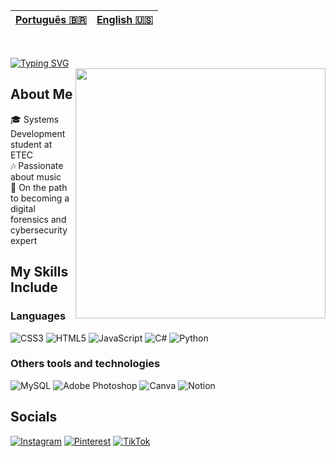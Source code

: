 | [Português 🇧🇷]() | [English 🇺🇸](https://github.com/nicksarahh/nicksarahh/blob/8b5dc9b675083ae11ce0612aa48d496737f12a81/README.md) |
|---|---|

<br>

[![Typing SVG](https://readme-typing-svg.demolab.com?font=Quicksand&weight=700&size=35&pause=1000&color=8C52FF&width=435&lines=Hi%2C+I'm+Nicoly)](https://git.io/typing-svg)<br>
<img src="https://i.pinimg.com/originals/dc/2a/a7/dc2aa7219ef6c877897de0efe38b31d9.gif" width="400" align="right">

## About Me
🎓 Systems Development student at ETEC<br>🎶 Passionate about music<br>🚀 On the path to becoming a digital forensics and cybersecurity expert

## My Skills Include
### Languages
![CSS3](https://img.shields.io/badge/css3-%231572B6.svg?style=flat&logo=css3&logoColor=white) ![HTML5](https://img.shields.io/badge/html5-%23E34F26.svg?style=flat&logo=html5&logoColor=white) ![JavaScript](https://img.shields.io/badge/javascript-%23323330.svg?style=flat&logo=javascript&logoColor=%23F7DF1E) 
![C#](https://img.shields.io/badge/c%23-%23239120.svg?style=flat&logo=csharp&logoColor=white) ![Python](https://img.shields.io/badge/python-3670A0?style=flat&logo=python&logoColor=ffdd54)

### Others tools and technologies
![MySQL](https://img.shields.io/badge/mysql-4479A1.svg?style=flat&logo=mysql&logoColor=white) ![Adobe Photoshop](https://img.shields.io/badge/adobe%20photoshop-%2331A8FF.svg?style=flat&logo=adobe%20photoshop&logoColor=white) ![Canva](https://img.shields.io/badge/Canva-%2300C4CC.svg?style=flat&logo=Canva&logoColor=white) ![Notion](https://img.shields.io/badge/Notion-%23000000.svg?style=flat&logo=notion&logoColor=white)

## Socials
[![Instagram](https://img.shields.io/badge/Instagram-%23E4405F.svg?logo=Instagram&logoColor=white)](https://instagram.com/nicksarahh) [![Pinterest](https://img.shields.io/badge/Pinterest-%23E60023.svg?logo=Pinterest&logoColor=white)](https://pinterest.com/nicksarah_) [![TikTok](https://img.shields.io/badge/TikTok-%23000000.svg?logo=TikTok&logoColor=white)](https://tiktok.com/@nicksarah) 


<!-- Proudly created with GPRM ( https://gprm.itsvg.in ) -->
